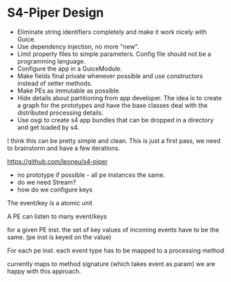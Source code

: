 S4-Piper Design
===============

- Eliminate string identifiers completely and make it work nicely with Guice.
- Use dependency injection, no more "new".
- Limit property files to simple parameters. Config file should not be
a programming language.
- Configure the app in a GuiceModule.
- Make fields final private whenever possible and use constructors
instead of setter methods.
- Make PEs as immutable as possible.
- Hide details about partitioning from app developer. The idea is to
create a graph for the prototypes and have the base classes deal with
the distributed processing details.
- Use osgi to create s4 app bundles that can be dropped in a directory
and get loaded by s4.

I think this can be pretty simple and clean. This is just a first
pass, we need to brainstorm and have a few iterations.

https://github.com/leoneu/s4-piper


- no prototype if possible - all pe instances the same.
- do we need Stream?
- how do we configure keys

The event/key is a atomic unit

A PE can listen to many event/keys

for a given PE inst. the set of key values of incoming events have to be the same. (pe inst is keyed on the value)

For each pe inst. each event type has to be mapped to a processing method

currently maps to method signature (which takes event as param) we are happy with this approach.

